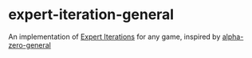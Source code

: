 # expert-iteration-general
An implementation of [Expert Iterations](https://davidbarber.github.io/blog/2017/11/07/Learning-From-Scratch-by-Thinking-Fast-and-Slow-with-Deep-Learning-and-Tree-Search/) for any game, inspired by [alpha-zero-general](https://github.com/suragnair/alpha-zero-general/blob/065d95cc7e35dfa6baa210e558ee05d8c6757a2a/Coach.py)
